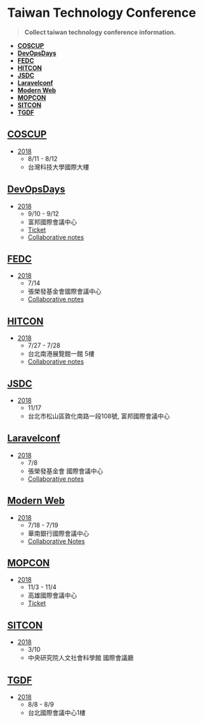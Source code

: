 # Taiwan Technology Conference


> **Collect taiwan technology conference information.**


- **[COSCUP](#coscup)**
- **[DevOpsDays](#devopsdays)**
- **[FEDC](#fedc)**
- **[HITCON](#hitcon)**
- **[JSDC](#jsdc)**
- **[Laravelconf](#laravelconf)**
- **[Modern Web](#modern-web)**
- **[MOPCON](#mopcon)**
- **[SITCON](#sitcon)**
- **[TGDF](#tgdf)**

## [COSCUP](https://coscup.org)
- [2018](https://2018.coscup.org)
    - 8/11 - 8/12
    - 台灣科技大學國際大樓

## [DevOpsDays](https://devopsdays.tw)
- [2018](https://devopsdays.tw)
    - 9/10 - 9/12
    - 富邦國際會議中心
    - [Ticket](https://devopsdays.tw/index.html#tickets)
    - [Collaborative notes](https://hackmd.io/c/DevOpsDays2018/%2FdHJII3RYSpmWB92AlWXUpw)
 

## [FEDC](https://www.facebook.com/groups/f2e.tw)
- [2018](https://2018.fedc.tw)
    - 7/14
    - 張榮發基金會國際會議中心
    - [Collaborative notes](http://hackmd.io/c/fedc2018)

## [HITCON](https://hitcon.org)
- [2018](https://hitcon.org/2018)
    - 7/27 - 7/28
    - 台北南港展覽館一館 5樓
    - [Collaborative notes](https://hackmd.io/REM8M6iQQbe-znEclhOxJg)

## [JSDC](http://jsdc.tw)
- [2018](http://2018.jsdc.tw)
    - 11/17
    - 台北市松山區敦化南路一段108號, 富邦國際會議中心

## [Laravelconf](https://laravelconf.tw/zh-TW)
- [2018](https://laravelconf.tw/zh-TW)
    - 7/8
    - 張榮發基金會 國際會議中心
    - [Collaborative notes](https://hackmd.io/c/LaravelConfTaiwan2018/https%3A%2F%2Fhackmd.io%2F0uQwrkfESra_EIu5g1lL1Q)

## [Modern Web](http://modernweb.tw)
- [2018](http://modernweb.tw)
    - 7/18 - 7/19
    - 華南銀行國際會議中心
    - [Collaborative Notes](https://hackmd.io/c/MW18/%2FveGq1uV8SSa4ZapeKExdWg)

## [MOPCON](https://mopcon.org)
- [2018](https://mopcon.org/2018/)
    - 11/3 - 11/4
    - 高雄國際會議中心
    - [Ticket](https://mopcon.org/2018/ticket.php)

## [SITCON](https://sitcon.org)
- [2018](https://sitcon.org/2018/)
    - 3/10
    - 中央研究院人文社會科學館 國際會議廳

## [TGDF](https://tgdf.tw)
- [2018](https://2018.tgdf.tw)
    - 8/8 - 8/9
    - 台北國際會議中心1樓
